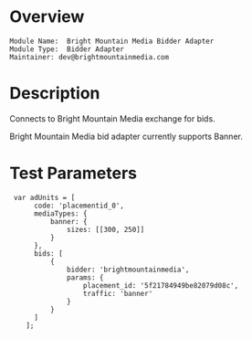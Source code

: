 # Overview

```
Module Name:  Bright Mountain Media Bidder Adapter
Module Type:  Bidder Adapter
Maintainer: dev@brightmountainmedia.com
```

# Description

Connects to Bright Mountain Media exchange for bids.

Bright Mountain Media bid adapter currently supports Banner.

# Test Parameters
```
 var adUnits = [
      code: 'placementid_0',
      mediaTypes: {
          banner: {
              sizes: [[300, 250]]
          }
      },
      bids: [
          {
              bidder: 'brightmountainmedia',
              params: {
                  placement_id: '5f21784949be82079d08c',
                  traffic: 'banner'
              }
          }
      ]
    ];
```